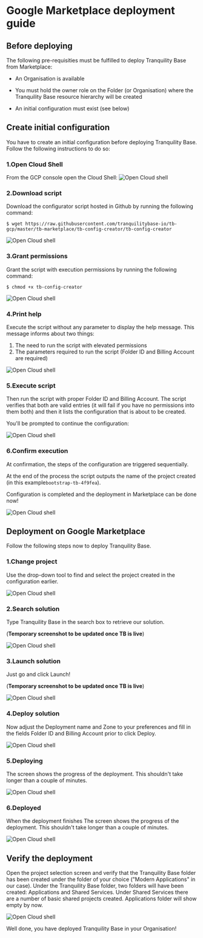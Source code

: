 # Google Marketplace deployment guide

## Before deploying
The following pre-requisities must be fulfilled to deploy Tranquility Base from Marketplace:
- An Organisation is available

- You must hold the owner role on the Folder (or Organisation) where the Tranquility Base resource
 hierarchy will be created
 
- An initial configuration must exist (see below)
## Create initial configuration
You have to create an initial configuration before deploying Tranquility Base. 
Follow the following instructions to do so:

### 1.Open Cloud Shell 
From the GCP console open the Cloud Shell:
![Open Cloud shell](./img/open-cs.png)

### 2.Download script 
Download the configurator script hosted in Github by running the following command:
```
$ wget https://raw.githubusercontent.com/tranquilitybase-io/tb-gcp/master/tb-marketplace/tb-config-creator/tb-config-creator
```

![Open Cloud shell](./img/download.png)

### 3.Grant permissions
Grant the script with execution permissions by running the following command:
```
$ chmod +x tb-config-creator
```
![Open Cloud shell](./img/permissions.png)

### 4.Print help
Execute the script without any parameter to display the help message. This message informs about two things:
1. The need to run the script with elevated permissions
2. The parameters required to run the script (Folder ID and Billing Account are required)

![Open Cloud shell](./img/help.png)

### 5.Execute script
Then run the script with proper Folder ID and Billing Account. The script verifies that both are valid entries 
(it will fail if you have no permissions into them both) and then it lists the configuration that is about to be created.

You'll be prompted to continue the configuration:

![Open Cloud shell](./img/run.png)

### 6.Confirm execution 
At confirmation, the steps of the configuration are triggered sequentially. 

At the end of the process the script outputs the name of the project created (in this example`bootstrap-tb-4f9fea`). 

Configuration is completed and the deployment in Marketplace can be done now!

![Open Cloud shell](./img/result.png)
## Deployment on Google Marketplace
Follow the following steps now to deploy Tranquility Base.

### 1.Change project
Use the drop-down tool to find and select the project created in the configuration earlier.

![Open Cloud shell](./img/change-project.png)

### 2.Search solution
Type Tranquility Base in the search box to retrieve our solution. 

(**Temporary screenshot to be updated once TB is live**)

![Open Cloud shell](./img/search.png)

### 3.Launch solution
Just go and click Launch!

(**Temporary screenshot to be updated once TB is live**)

![Open Cloud shell](./img/launch.png)

### 4.Deploy solution
Now adjust the Deployment name and Zone to your preferences and fill in the fields Folder ID and Billing Account prior 
to click Deploy.

![Open Cloud shell](./img/deploy.png)

### 5.Deploying
The screen shows the progress of the deployment. This shouldn't take longer than a couple of minutes.

![Open Cloud shell](./img/deploying.png)

### 6.Deployed
When the deployment finishes The screen shows the progress of the deployment. This shouldn't take longer than a couple of minutes.

![Open Cloud shell](./img/deployed.png)

## Verify the deployment
Open the project selection screen and verify that the Tranquility Base folder has been created under the folder of your 
choice ("Modern Applications" in our case). Under the Tranquility Base folder, two folders will have been created: Applications
 and Shared Services. Under Shared Services there are a number of basic shared projects created. Applications folder will
 show empty by now.

![Open Cloud shell](./img/landingzone.png)

Well done, you have deployed Tranquility Base in your Organisation!